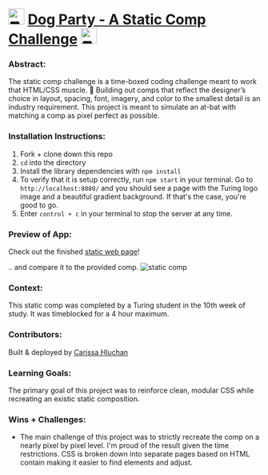 # <picture><source srcset="https://fonts.gstatic.com/s/e/notoemoji/latest/1f415_200d_1f9ba/512.webp" type="image/webp"><img src="https://fonts.gstatic.com/s/e/notoemoji/latest/1f415_200d_1f9ba/512.gif" alt="🐕" width="32" height="32"></picture> [Dog Party - A Static Comp Challenge](https://carissahluchan.github.io/dog-party/) <picture><source srcset="https://fonts.gstatic.com/s/e/notoemoji/latest/1f415_200d_1f9ba/512.webp" type="image/webp"><img src="https://fonts.gstatic.com/s/e/notoemoji/latest/1f415_200d_1f9ba/512.gif" alt="🐕" width="32" height="32"></picture>

### Abstract:
[//]: <> (Briefly describe what you built and its features. What problem is the app solving? How does this application solve that problem?)

The static comp challenge is a time-boxed coding challenge meant to work that HTML/CSS muscle. :muscle: Building out comps that reflect the designer’s choice in layout, spacing, font, imagery, and color to the smallest detail is an industry requirement. This project is meant to simulate an at-bat with matching a comp as pixel perfect as possible.

### Installation Instructions:
[//]: <> (What steps does a person have to take to get your app cloned down and running?)

1. Fork + clone down this repo
2. `cd` into the directory
3. Install the library dependencies with `npm install`
4. To verify that it is setup correctly, run `npm start` in your terminal. Go to `http://localhost:8080/` and you should see a page with the Turing logo image and a beautiful gradient background. If that's the case, you're good to go.
5. Enter `control + c` in your terminal to stop the server at any time.

### Preview of App:
[//]: <> (Provide ONE gif or screenshot of your application - choose the "coolest" piece of functionality to show off.)

Check out the finished [static web page](https://carissahluchan.github.io/dog-party/)!

.. and compare it to the provided comp. ![static comp](dog-party-spec.png)

### Context:
[//]: <> (Give some context for the project here. How long did you have to work on it? How far into the Turing program are you?)

This static comp was completed by a Turing student in the 10th week of study. It was timeblocked for a 4 hour maximum.

### Contributors:
[//]: <> (Who worked on this application? Link to their GitHubs.)

Built & deployed by [Carissa Hluchan](https://github.com/CarissaHluchan)

### Learning Goals:
[//]: <> (What were the learning goals of this project? What tech did you work with?)

The primary goal of this project was to reinforce clean, modular CSS while recreating an existic static composition.

### Wins + Challenges:
[//]: <> (What are 2-3 wins you have from this project? What were some challenges you faced - and how did you get over them?)

- The main challenge of this project was to strictly recreate the comp on a nearly pixel by pixel level. I'm proud of the result given the time restrictions. CSS is broken down into separate pages based on HTML contain making it easier to find elements and adjust.

